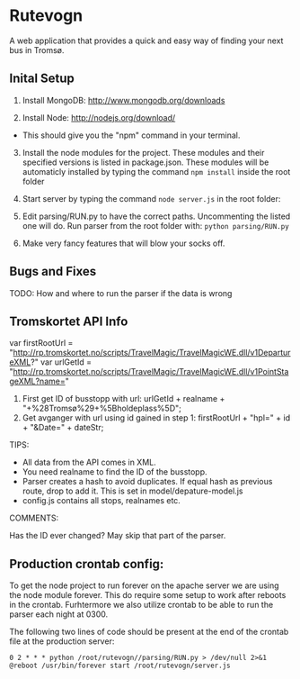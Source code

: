 Rutevogn
========

A web application that provides a quick and easy way of finding your next bus in Tromsø.

## Inital Setup

1. Install MongoDB: http://www.mongodb.org/downloads

2. Install Node: http://nodejs.org/download/
  - This should give you the "npm" command in your terminal. 

3. Install the node modules for the project. These modules and their specified versions is listed in package.json. These modules will be automaticly installed by typing the command `npm install` inside the root folder

4. Start server by typing the command `node server.js` in the root folder: 

5. Edit parsing/RUN.py to have the correct paths. Uncommenting the listed one will do. Run parser from the root folder with: `python parsing/RUN.py`

6. Make very fancy features that will blow your socks off.

## Bugs and Fixes
TODO: How and where to run the parser if the data is wrong


## Tromskortet API Info

var firstRootUrl = "http://rp.tromskortet.no/scripts/TravelMagic/TravelMagicWE.dll/v1DepartureXML?"
var urlGetId = "http://rp.tromskortet.no/scripts/TravelMagic/TravelMagicWE.dll/v1PointStageXML?name="


1. First get ID of busstopp with url: urlGetId + realname + "+%28Tromsø%29+%5Bholdeplass%5D";
2. Get avganger with url using id gained in step 1: firstRootUrl + "hpl=" + id + "&Date=" + dateStr;

TIPS:

- All data from the API comes in XML.
- You need realname to find the ID of the busstopp. 
- Parser creates a hash to avoid duplicates. If equal hash as previous route, drop to add it. This is
  set in model/depature-model.js
- config.js contains all stops, realnames etc.

COMMENTS:

Has the ID ever changed? May skip that part of the parser. 


## Production crontab config:
To get the node project to run forever on the apache server we are using the node module forever. This do require some setup to work after reboots in the crontab. Furhtermore we also utilize crontab to be able to run the parser each night at 0300. 

The following two lines of code should be present at the end of the crontab file at the production server:
```
0 2 * * * python /root/rutevogn//parsing/RUN.py > /dev/null 2>&1 
@reboot /usr/bin/forever start /root/rutevogn/server.js
```
